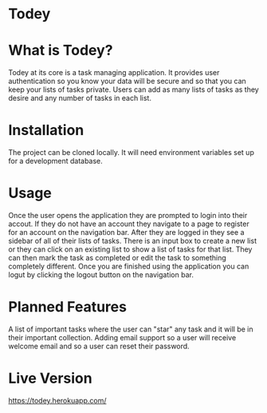 # Todey

# What is Todey?

Todey at its core is a task managing application.  It provides user authentication so you know your data will be secure and so that you can keep your lists of tasks private.
Users can add as many lists of tasks as they desire and any number of tasks in each list.

# Installation
The project can be cloned locally.  It will need environment variables set up for a development database.


# Usage
Once the user opens the application they are prompted to login into their accout.  If they do not have an account they navigate to a page to register for an account on the navigation bar.  After they are logged in they see a sidebar of all of their lists of tasks.  There is an input box to create a new list or they can click on an existing list to show a list of tasks for that list.  They can then mark the task as completed or edit the task to something completely different.  Once you are finished using the application you can logut by clicking the logout button on the navigation bar.

# Planned Features
A list of important tasks where the user can "star" any task and it will be in their important collection.
Adding email support so a user will receive welcome email and so a user can reset their password.

# Live Version
https://todey.herokuapp.com/
